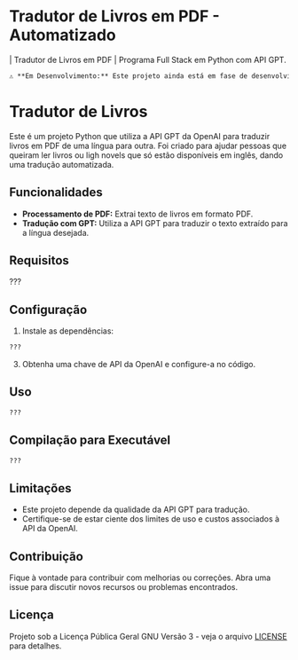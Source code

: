 # Tradutor de Livros em PDF - Automatizado
| Tradutor de Livros em PDF | Programa Full Stack em Python com API GPT.
```markdown
⚠️ **Em Desenvolvimento:** Este projeto ainda está em fase de desenvolvimento. Recursos ainda estão sendo implementados.
```
# Tradutor de Livros

Este é um projeto Python que utiliza a API GPT da OpenAI para traduzir livros em PDF de uma língua para outra. Foi criado para ajudar pessoas que queiram ler livros ou ligh novels que só estão disponíveis em inglês, dando uma tradução automatizada.

## Funcionalidades

- **Processamento de PDF:** Extrai texto de livros em formato PDF.
- **Tradução com GPT:** Utiliza a API GPT para traduzir o texto extraído para a língua desejada.

## Requisitos

???

## Configuração

1. Instale as dependências:

```bash
???
```
3. Obtenha uma chave de API da OpenAI e configure-a no código.

## Uso

```bash
???
```

## Compilação para Executável

```bash
???
```

## Limitações

- Este projeto depende da qualidade da API GPT para tradução.
- Certifique-se de estar ciente dos limites de uso e custos associados à API da OpenAI.

## Contribuição

Fique à vontade para contribuir com melhorias ou correções. Abra uma issue para discutir novos recursos ou problemas encontrados.

## Licença

Projeto sob a Licença Pública Geral GNU Versão 3 - veja o arquivo [LICENSE](LICENSE.md) para detalhes.
